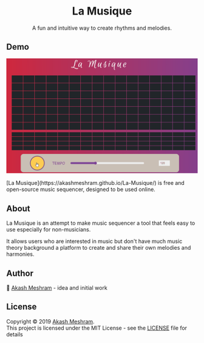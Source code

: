 <h1 align="center">La Musique</h1>
<p align="center"> A fun and intuitive way to create rhythms and melodies. </p>

## Demo
<p align="center"><img src="./laMusic.gif"></p>
[La Musique](https://akashmeshram.github.io/La-Musique/) is free and open-source music sequencer, designed to be used online.

## About
La Musique is an attempt to make music sequencer a tool that feels easy to use especially for non-musicians.

It allows users who are interested in music but don't have much music theory background a platform to create and share their own melodies and harmonies.

## Author
👤 [Akash Meshram](https://github.com/akashmeshram) - idea and initial work

## License
Copyright © 2019 [Akash Meshram](https://github.com/akashmeshram).<br />
This project is licensed under the MIT License - see the [LICENSE](./LICENSE) file for details
